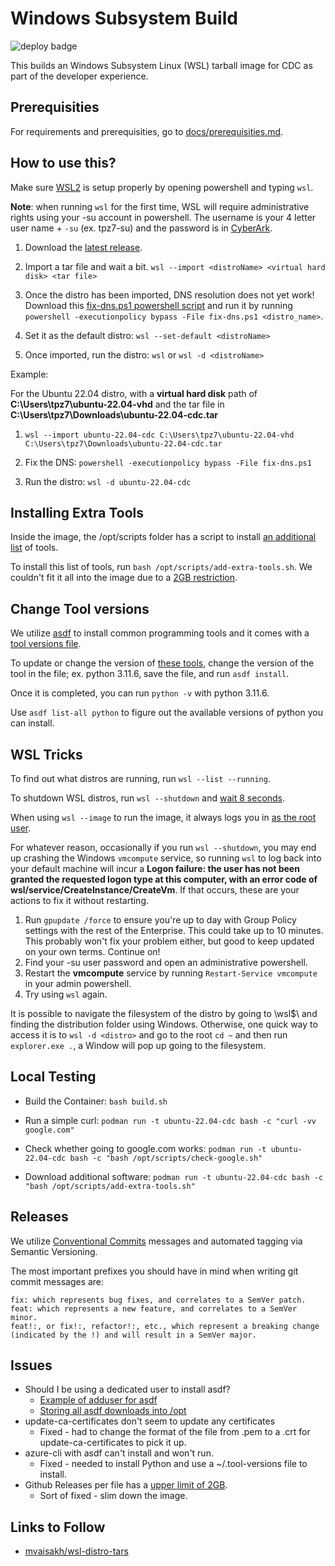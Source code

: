 # Windows Subsystem Build

![deploy badge](https://github.com/cdcent/ocio-wsl/actions/workflows/distro.yml/badge.svg)

This builds an Windows Subsystem Linux (WSL) tarball image for CDC as part of the developer experience.

## Prerequisities

For requirements and prerequisities, go to [docs/prerequisities.md](docs/prerequisites.md).

## How to use this?

Make sure [WSL2](https://learn.microsoft.com/en-us/windows/wsl/install) is setup properly by opening powershell and typing `wsl`.

**Note**: when running `wsl` for the first time, WSL will require administrative rights using your -su account in powershell. The username is your 4 letter user name + `-su` (ex. tpz7-su) and the password is in [CyberArk](https://cyber.cdc.gov).

1. Download the [latest release](https://github.com/cdcent/ocio-wsl/releases/latest).

2. Import a tar file and wait a bit.
   `wsl --import <distroName> <virtual hard disk> <tar file>`

3. Once the distro has been imported, DNS resolution does not yet work! Download this [fix-dns.ps1 powershell script](./scripts/fix-dns.ps1) and run it by running `powershell -executionpolicy bypass -File fix-dns.ps1 <distro_name>`.

4. Set it as the default distro:
   `wsl --set-default <distroName>`

5. Once imported, run the distro:
   `wsl` or `wsl -d <distroName>`

Example:

For the Ubuntu 22.04 distro, with a **virtual hard disk** path of **C:\Users\tpz7\ubuntu-22.04-vhd** and the tar file in **C:\Users\tpz7\Downloads\ubuntu-22.04-cdc.tar**

1. `wsl --import ubuntu-22.04-cdc C:\Users\tpz7\ubuntu-22.04-vhd C:\Users\tpz7\Downloads\ubuntu-22.04-cdc.tar`

2. Fix the DNS: `powershell -executionpolicy bypass -File fix-dns.ps1`

3. Run the distro: `wsl -d ubuntu-22.04-cdc`

## Installing Extra Tools

Inside the image, the /opt/scripts folder has a script to install [an additional list](./scripts/add-extra-tools.sh) of tools.

To install this list of tools, run `bash /opt/scripts/add-extra-tools.sh`. We couldn't fit it all into the image due to a [2GB restriction](https://docs.github.com/en/repositories/releasing-projects-on-github/about-releases#storage-and-bandwidth-quotas).

## Change Tool versions

We utilize [asdf](https://asdf-vm.com/) to install common programming tools and it comes with a [tool versions file](./config/.tool-versions).

To update or change the version of [these tools](./config/.tool-versions), change the version of the tool in the file; ex. python 3.11.6, save the file, and run `asdf install`.

Once it is completed, you can run `python -v` with python 3.11.6.

Use `asdf list-all python` to figure out the available versions of python you can install.

## WSL Tricks

To find out what distros are running, run `wsl --list --running`.

To shutdown WSL distros, run `wsl --shutdown` and [wait 8 seconds](https://learn.microsoft.com/en-us/windows/wsl/wsl-config#the-8-second-rule).

When using `wsl --image` to run the image, it always logs you in [as the root user](https://learn.microsoft.com/en-us/windows/wsl/use-custom-distro#add-wsl-specific-components-like-a-default-user).

For whatever reason, occasionally if you run `wsl --shutdown`, you may end up crashing the Windows `vmcompute` service, so running `wsl` to log back into your default machine will incur a **Logon failure: the user has not been granted the requested logon type at this computer, with an error code of wsl/service/CreateInstance/CreateVm**. If that occurs, these are your actions to fix it without restarting.

1. Run `gpupdate /force` to ensure you're up to day with Group Policy settings with the rest of the Enterprise. This could take up to 10 minutes. This probably won't fix your problem either, but good to keep updated on your own terms. Continue on!
1. Find your -su user password and open an administrative powershell.
1. Restart the **vmcompute** service by running `Restart-Service vmcompute` in your admin powershell.
1. Try using `wsl` again.

It is possible to navigate the filesystem of the distro by going to \\wsl$\ and finding the distribution folder using Windows. Otherwise, one quick way to access it is to `wsl -d <distro>` and go to the root `cd ~` and then run `explorer.exe .`, a Window will pop up going to the filesystem.

## Local Testing

- Build the Container: `bash build.sh`

- Run a simple curl: `podman run -t ubuntu-22.04-cdc bash -c "curl -vv google.com"`

- Check whether going to google.com works: `podman run -t ubuntu-22.04-cdc bash -c "bash /opt/scripts/check-google.sh"`

- Download additional software: `podman run -t ubuntu-22.04-cdc bash -c "bash /opt/scripts/add-extra-tools.sh"`

## Releases

We utilize [Conventional Commits](https://www.conventionalcommits.org/en/v1.0.0/) messages and automated tagging via Semantic Versioning.

The most important prefixes you should have in mind when writing git commit messages are:

    fix: which represents bug fixes, and correlates to a SemVer patch.
    feat: which represents a new feature, and correlates to a SemVer minor.
    feat!:, or fix!:, refactor!:, etc., which represent a breaking change (indicated by the !) and will result in a SemVer major.

## Issues

- Should I be using a dedicated user to install asdf?
  - [Example of adduser for asdf](https://github.com/webofmars/docker-asdf/blob/master/Dockerfile)
  - [Storing all asdf downloads into /opt](https://github.com/asdf-vm/asdf/issues/577)
- update-ca-certificates don't seem to update any certificates
  - Fixed - had to change the format of the file from .pem to a .crt for update-ca-certificates to pick it up.
- azure-cli with asdf can't install and won't run.
  - Fixed - needed to install Python and use a ~/.tool-versions file to install.
- Github Releases per file has a [upper limit of 2GB](https://docs.github.com/en/repositories/releasing-projects-on-github/about-releases#storage-and-bandwidth-quotas).
  - Sort of fixed - slim down the image.

## Links to Follow

- [mvaisakh/wsl-distro-tars](https://github.com/mvaisakh/wsl-distro-tars)
